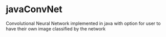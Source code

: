 # javaConvNet
Convolutional Neural Network implemented in java with option for user to have their own image classified by the network
